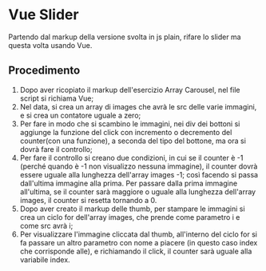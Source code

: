 Vue Slider
===
Partendo dal markup della versione svolta in js plain, rifare lo slider ma questa volta usando Vue.


## Procedimento
1. Dopo aver ricopiato il markup dell'esercizio Array Carousel, nel file script si richiama Vue;
2. Nel data, si crea un array di images che avrà le src delle varie immagini, e si crea un contatore uguale a zero;
3. Per fare in modo che si scambino le immagini, nei div dei bottoni si aggiunge la funzione del click con incremento o decremento del counter(con una funzione), a seconda del tipo del bottone, ma ora si dovrà fare il controllo;
4. Per fare il controllo si creano due condizioni, in cui se il counter è -1 (perché quando è -1 non visualizzo nessuna immagine), il counter dovrà essere uguale alla lunghezza dell'array images -1; così facendo si passa dall'ultima immagine alla prima.
Per passare dalla prima immagine all'ultima, se il counter sarà maggiore o uguale alla lunghezza dell'array images, il counter si resetta tornando a 0.
4. Dopo aver creato il markup delle thumb, per stampare le immagini si crea un ciclo for dell'array images, che prende come parametro i e come src avrà i;
5. Per visualizzare l'immagine cliccata dal thumb, all'interno del ciclo for si fa passare un altro parametro con nome a piacere (in questo caso index che corrisponde alle), e richiamando il click, il counter sarà uguale alla variabile index.
